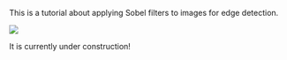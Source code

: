 This is a tutorial about applying Sobel filters to images for edge detection.

<img src="https://latex.codecogs.com/gif.latex?e^x=\sum_{n=0}^{\infty}\frac{x^n}{n!}"/>

It is currently under construction!
